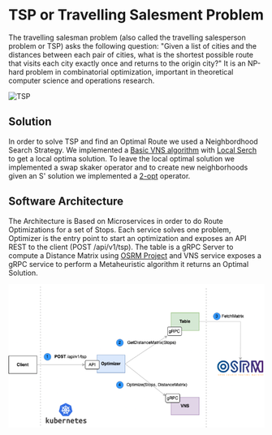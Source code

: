 # TSP or Travelling Salesment Problem

The travelling salesman problem (also called the travelling salesperson problem or TSP) asks the following question: "Given a list of cities and the distances between each pair of cities, what is the shortest possible route that visits each city exactly once and returns to the origin city?" It is an NP-hard problem in combinatorial optimization, important in theoretical computer science and operations research.

![TSP](https://imgs.search.brave.com/SjpwRU3ZvtxnOGEvqI8LXInktWQTOZTu7vvmSIrcEUg/rs:fit:1200:989:1/g:ce/aHR0cHM6Ly9jby1l/bnp5bWUuZnIvd3At/Y29udGVudC91cGxv/YWRzLzIwMjAvMDYv/dHNwLmpwZw)

## Solution

In order to solve TSP and find an Optimal Route we used a Neighbordhood Search Strategy.
We implemented a [Basic VNS algorithm](https://en.wikipedia.org/wiki/Variable_neighborhood_search) with [Local Serch](https://en.wikipedia.org/wiki/Local_search_(optimization)) to get a local optima solution. To leave the local optimal solution we implemented a swap skaker operator and to create new neighborhoods given an S' solution we implemented a [2-opt](https://en.wikipedia.org/wiki/2-opt) operator.

## Software Architecture

The Architecture is Based on Microservices in order to do Route Optimizations for a set of Stops. Each service solves one problem, Optimizer is the entry point to start an optimization and exposes an API REST to the client (POST /api/v1/tsp). The table is a gRPC Server to compute a Distance Matrix using [OSRM Project](https://project-osrm.org/) and VNS service exposes a gRPC service to perform a Metaheuristic algorithm it returns an Optimal Solution.

<p align="center">
  <img src="./architecture.png" />
</p>
